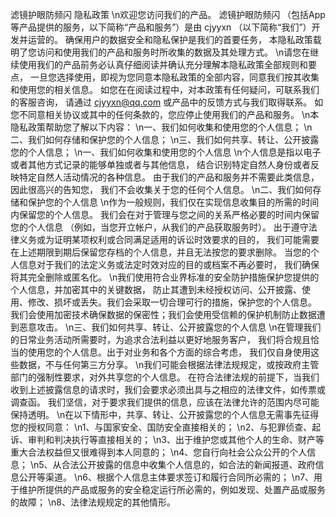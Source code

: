 滤镜护眼防频闪 隐私政策
\n欢迎您访问我们的产品。 滤镜护眼防频闪 （包括App等产品提供的服务，以下简称“产品和服务”）是由 cjyyxn （以下简称“我们”）开发并运营的。 确保用户的数据安全和隐私保护是我们的首要任务， 本隐私政策载明了您访问和使用我们的产品和服务时所收集的数据及其处理方式。
\n请您在继续使用我们的产品前务必认真仔细阅读并确认充分理解本隐私政策全部规则和要点， 一旦您选择使用，即视为您同意本隐私政策的全部内容，同意我们按其收集和使用您的相关信息。 如您在在阅读过程中，对本政策有任何疑问，可联系我们的客服咨询， 请通过 cjyyxn@qq.com 或产品中的反馈方式与我们取得联系。 如您不同意相关协议或其中的任何条款的，您应停止使用我们的产品和服务。
\n本隐私政策帮助您了解以下内容：
\n一、我们如何收集和使用您的个人信息；
\n二、我们如何存储和保护您的个人信息；
\n三、我们如何共享、转让、公开披露您的个人信息；
\n一、我们如何收集和使用您的个人信息
\n个人信息是指以电子或者其他方式记录的能够单独或者与其他信息， 结合识别特定自然人身份或者反映特定自然人活动情况的各种信息。 由于我们的产品和服务并不需要此类信息，因此很高兴的告知您， 我们不会收集关于您的任何个人信息。
\n二、我们如何存储和保护您的个人信息
\n作为一般规则，我们仅在实现信息收集目的所需的时间内保留您的个人信息。 我们会在对于管理与您之间的关系严格必要的时间内保留您的个人信息 （例如，当您开立帐户，从我们的产品获取服务时）。 出于遵守法律义务或为证明某项权利或合同满足适用的诉讼时效要求的目的， 我们可能需要在上述期限到期后保留您存档的个人信息，并且无法按您的要求删除。 当您的个人信息对于我们的法定义务或法定时效对应的目的或档案不再必要时， 我们确保将其完全删除或匿名化。
\n我们使用符合业界标准的安全防护措施保护您提供的个人信息，并加密其中的关键数据， 防止其遭到未经授权访问、公开披露、使用、修改、损坏或丢失。我们会采取一切合理可行的措施，保护您的个人信息。 我们会使用加密技术确保数据的保密性；我们会使用受信赖的保护机制防止数据遭到恶意攻击。
\n三、我们如何共享、转让、公开披露您的个人信息
\n在管理我们的日常业务活动所需要时，为追求合法利益以更好地服务客户， 我们将合规且恰当的使用您的个人信息。出于对业务和各个方面的综合考虑， 我们仅自身使用这些数据，不与任何第三方分享。
\n我们可能会根据法律法规规定，或按政府主管部门的强制性要求，对外共享您的个人信息。 在符合法律法规的前提下，当我们收到上述披露信息的请求时，我们会要求必须出具与之相应的法律文件，如传票或调查函。 我们坚信，对于要求我们提供的信息，应该在法律允许的范围内尽可能保持透明。
\n在以下情形中，共享、转让、公开披露您的个人信息无需事先征得您的授权同意：
\n1、与国家安全、国防安全直接相关的；
\n2、与犯罪侦查、起诉、审判和判决执行等直接相关的；
\n3、出于维护您或其他个人的生命、财产等重大合法权益但又很难得到本人同意的；
\n4、您自行向社会公众公开的个人信息；
\n5、从合法公开披露的信息中收集个人信息的，如合法的新闻报道、政府信息公开等渠道。
\n6、根据个人信息主体要求签订和履行合同所必需的；
\n7、用于维护所提供的产品或服务的安全稳定运行所必需的，例如发现、处置产品或服务的故障；
\n8、法律法规规定的其他情形。